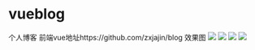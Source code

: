 # vueblog
个人博客
前端vue地址https://github.com/zxjajin/blog
效果图
![](http://8.138.58.49:9999/b_a.png)
![](http://8.138.58.49:9999/b_b.png)
![](http://8.138.58.49:9999/b_e.png)
![](http://8.138.58.49:9999/b_f.png)
